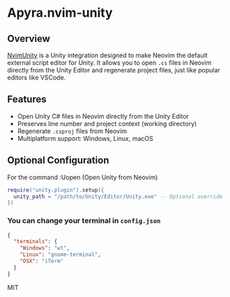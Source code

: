 # Apyra.nvim-unity

## Overview
[NvimUnity]("https://github.com/apyra/nvim-unity.git") is a Unity integration designed to make Neovim the default external script editor for Unity. It allows you to open `.cs` files in Neovim directly from the Unity Editor and regenerate project files, just like popular editors like VSCode.

## Features
- Open Unity C# files in Neovim directly from the Unity Editor
- Preserves line number and project context (working directory)
- Regenerate `.csproj` files from Neovim
- Multiplatform support: Windows, Linux, macOS

## Optional Configuration
For the command :Uopen (Open Unity from Neovim)
```lua
require("unity.plugin").setup({
  unity_path = "/path/to/Unity/Editor/Unity.exe" -- Optional override
})
```
### You can change your terminal in `config.json` 
```json
{
  "terminals": {
    "Windows": "wt",
    "Linux": "gnome-terminal",
    "OSX": "iTerm"
  }
}
```

MIT


